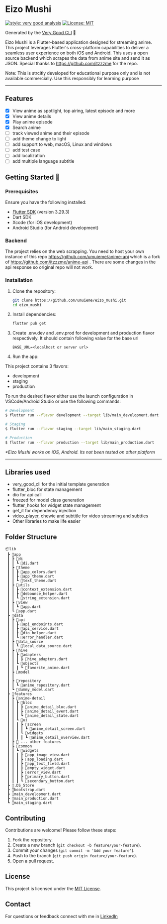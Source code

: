 # Eizo Mushi

[![style: very good analysis][very_good_analysis_badge]][very_good_analysis_link]
[![License: MIT][license_badge]][license_link]

Generated by the [Very Good CLI][very_good_cli_link] 🤖

Eizo Mushi is a Flutter-based application designed for streaming anime. This project leverages Flutter's cross-platform capabilities to deliver a seamless user experience on both iOS and Android. This uses a open source backend which scrapes the data from anime site and send it as JSON. Special thanks to https://github.com/itzzzme for the repo.

Note: This is strcitly developed for educational purpose only and is not available commercially. Use this responsibly for learning purpose

---

## Features

- [x] View anime as spotlight, top airing, latest episode and more
- [x] View anime details
- [x] Play anime episode
- [x] Search anime
- [ ] track viewed anime and their episode
- [ ] add theme change to light
- [ ] add support to web, macOS, Linux and windows
- [ ] add test case
- [ ] add localization
- [ ] add multiple language subtitle

## Getting Started 🚀

### Prerequisites
Ensure you have the following installed:

- [Flutter SDK](https://flutter.dev/docs/get-started/install) (version 3.29.3)
- Dart SDK
- Xcode (for iOS development)
- Android Studio (for Android development)

### Backend

The project relies on the web scrapping. You need to host your own instance of this repo https://github.com/umuieme/anime-api which is a fork of https://github.com/itzzzme/anime-api . There are some changes in the api response so original repo will not work.


### Installation

1. Clone the repository:

   ```bash
   git clone https://github.com/umuieme/eizo_mushi.git
   cd eizo_mushi
   ```

2. Install dependencies:

   ```bash
   flutter pub get
   ```

3. Create .env.dev and .env.prod for development and production flavor respectively. It should contain following value for the base url

    ```
    BASE_URL=<localhost or server url>
    ```

4. Run the app:

This project contains 3 flavors:

- development
- staging
- production

To run the desired flavor either use the launch configuration in VSCode/Android Studio or use the following commands:

```sh
# Development
$ flutter run --flavor development --target lib/main_development.dart

# Staging
$ flutter run --flavor staging --target lib/main_staging.dart

# Production
$ flutter run --flavor production --target lib/main_production.dart
```

_\*Eizo Mushi works on iOS, Android. Its not been tested on other platform_

---

## Libraries used
- very_good_cli for the initial template generation
- flutter_bloc for state management
- dio for api call
- freezed for model class generation
- flutter_hooks for widget state management
- get_it for dependency injection
- video_player, chewie and subtitle for video streaming and subtties
- Other libraries to make life easier
  
## Folder Structure

```
📦lib
 ┣ 📂app
 ┃ ┣ 📂di
 ┃ ┃ ┗ 📜di.dart
 ┃ ┣ 📂theme
 ┃ ┃ ┣ 📜app_colors.dart
 ┃ ┃ ┣ 📜app_theme.dart
 ┃ ┃ ┗ 📜text_theme.dart
 ┃ ┣ 📂utils
 ┃ ┃ ┣ 📜context_extension.dart
 ┃ ┃ ┣ 📜debounce_helper.dart
 ┃ ┃ ┗ 📜string_extension.dart
 ┃ ┣ 📂view
 ┃ ┃ ┗ 📜app.dart
 ┃ ┗ 📜app.dart
 ┣ 📂data
 ┃ ┣ 📂api
 ┃ ┃ ┣ 📜api_endpoints.dart
 ┃ ┃ ┣ 📜api_service.dart
 ┃ ┃ ┣ 📜dio_helper.dart
 ┃ ┃ ┗ 📜error_handler.dart
 ┃ ┣ 📂data_source
 ┃ ┃ ┗ 📜local_data_source.dart
 ┃ ┣ 📂hive
 ┃ ┃ ┣ 📂adapters
 ┃ ┃ ┃ ┣ 📜hive_adapters.dart
 ┃ ┃ ┗ 📂objects
 ┃ ┃ ┃ ┗ 📜favorite_anime.dart
 ┃ ┣ 📂model
 ┃ ┃ 
 ┃ ┣ 📂repository
 ┃ ┃ ┗ 📜anime_repository.dart
 ┃ ┗ 📜dummy_model.dart
 ┣ 📂features
 ┃ ┣ 📂anime-detail
 ┃ ┃ ┣ 📂bloc
 ┃ ┃ ┃ ┣ 📜anime_detail_bloc.dart
 ┃ ┃ ┃ ┣ 📜anime_detail_event.dart
 ┃ ┃ ┃ ┗ 📜anime_detail_state.dart
 ┃ ┃ ┗ 📂ui
 ┃ ┃ ┃ ┣ 📂screen
 ┃ ┃ ┃ ┃ ┗ 📜anime_detail_screen.dart
 ┃ ┃ ┃ ┗ 📂widgets
 ┃ ┃ ┃ ┃ ┗ 📜anime_detail_overview.dart
 ┃ ┣ 📂 ... other features
 ┃ ┣ 📂common
 ┃ ┃ ┗ 📂widgets
 ┃ ┃ ┃ ┣ 📜app_image_view.dart
 ┃ ┃ ┃ ┣ 📜app_loading.dart
 ┃ ┃ ┃ ┣ 📜app_text_field.dart
 ┃ ┃ ┃ ┣ 📜empty_widget.dart
 ┃ ┃ ┃ ┣ 📜error_view.dart
 ┃ ┃ ┃ ┣ 📜primary_button.dart
 ┃ ┃ ┃ ┗ 📜secondary_button.dart
 ┣ 📜.DS_Store
 ┣ 📜bootstrap.dart
 ┣ 📜main_development.dart
 ┣ 📜main_production.dart
 ┗ 📜main_staging.dart
```


## Contributing

Contributions are welcome! Please follow these steps:

1. Fork the repository.
2. Create a new branch (`git checkout -b feature/your-feature`).
3. Commit your changes (`git commit -m 'Add your feature'`).
4. Push to the branch (`git push origin feature/your-feature`).
5. Open a pull request.

## License

This project is licensed under the [MIT License](https://opensource.org/licenses/MIT).

## Contact

For questions or feedback connect with me in [LinkedIn](https://www.linkedin.com/in/umuieme/)

[license_badge]: https://img.shields.io/badge/license-MIT-blue.svg
[license_link]: https://opensource.org/licenses/MIT
[very_good_analysis_badge]: https://img.shields.io/badge/style-very_good_analysis-B22C89.svg
[very_good_analysis_link]: https://pub.dev/packages/very_good_analysis
[very_good_cli_link]: https://github.com/VeryGoodOpenSource/very_good_cli
